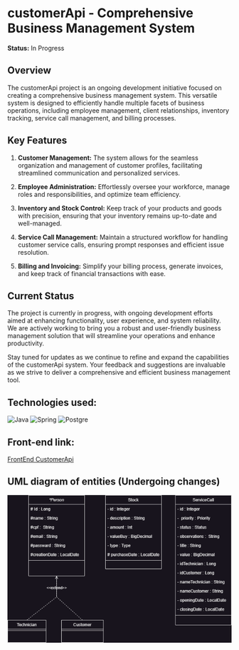 # customerApi - Comprehensive Business Management System

**Status:** In Progress

## Overview

The customerApi project is an ongoing development initiative focused on creating a comprehensive business management system. This versatile system is designed to efficiently handle multiple facets of business operations, including employee management, client relationships, inventory tracking, service call management, and billing processes.

## Key Features

1. **Customer Management:** The system allows for the seamless organization and management of customer profiles, facilitating streamlined communication and personalized services.

2. **Employee Administration:** Effortlessly oversee your workforce, manage roles and responsibilities, and optimize team efficiency.

3. **Inventory and Stock Control:** Keep track of your products and goods with precision, ensuring that your inventory remains up-to-date and well-managed.

4. **Service Call Management:** Maintain a structured workflow for handling customer service calls, ensuring prompt responses and efficient issue resolution.

5. **Billing and Invoicing:** Simplify your billing process, generate invoices, and keep track of financial transactions with ease.

## Current Status

The project is currently in progress, with ongoing development efforts aimed at enhancing functionality, user experience, and system reliability. We are actively working to bring you a robust and user-friendly business management solution that will streamline your operations and enhance productivity.

Stay tuned for updates as we continue to refine and expand the capabilities of the customerApi system. Your feedback and suggestions are invaluable as we strive to deliver a comprehensive and efficient business management tool.

## Technologies used:

<div>
<img align="denter" alt="Java" src="https://img.shields.io/badge/Java-ED8B00?style=for-the-badge&logo=java&logoColor=white"/>
<img align="denter" alt="Spring" src="https://img.shields.io/badge/Spring-6DB33F?style=for-the-badge&logo=spring&logoColor=white"/>
<img align="denter" alt="Postgre" src="https://img.shields.io/badge/PostgreSQL-316192?style=for-the-badge&logo=postgresql&logoColor=white"/>
</div>

## Front-end link:

<a href="https://github.com/JoseMarcosEfi/CustomerApiFront" >FrontEnd CustomerApi</a>

## UML diagram of entities (Undergoing changes)

![UML Customer](https://github.com/JoseMarcosEfi/CustomerApi/blob/main/Documentation/PreviewumlCustomer.drawio.png?raw=true)
